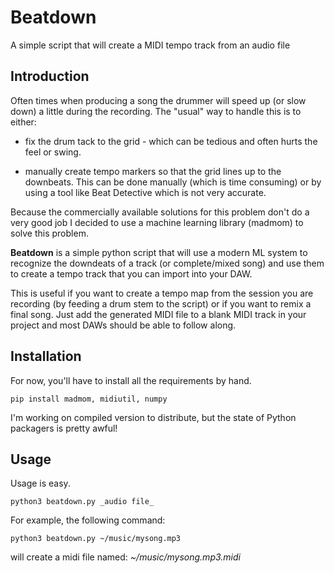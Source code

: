 # Beatdown 
A simple script that will create a MIDI tempo track from an audio file

## Introduction

Often times when producing a song the drummer will speed up (or slow down) a little during the recording. The "usual" way to handle this is to either:

- fix the drum tack to the grid - which can be tedious and often hurts the feel or swing.

- manually create tempo markers so that the grid lines up to the downbeats. This can be done manually (which is time consuming) or by using a tool like Beat Detective which is not very accurate.

Because the commercially available solutions for this problem don't do a very good job I decided to use a machine learning library (madmom) to solve this problem.

__Beatdown__ is a simple python script that will use a modern ML system to recognize the downdeats of a track (or complete/mixed song) and use them to create a tempo track that you can import into your DAW. 

This is useful if you want to create a tempo map from the session you are recording (by feeding a drum stem to the script) or if you want to remix a final song. Just add the generated MIDI file to a blank MIDI track in your project and most DAWs should be able to follow along.

## Installation ##

For now, you'll have to install all the requirements by hand.

    pip install madmom, midiutil, numpy

I'm working on compiled version to distribute, but the state of Python packagers is pretty awful!

## Usage

Usage is easy.

    python3 beatdown.py _audio file_

For example, the following command:

    python3 beatdown.py ~/music/mysong.mp3

will create a midi file named: _~/music/mysong.mp3.midi_